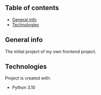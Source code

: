 ## Table of contents
* [General info](#general-info)
* [Technologies](#technologies)

## General info
The initial project of my own frontend project.
	
## Technologies
Project is created with:
* Python 3.10
